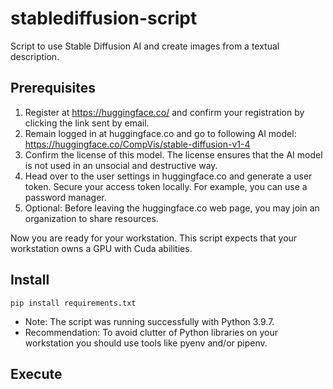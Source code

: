 # stablediffusion-script
Script to use Stable Diffusion AI and create images from a textual description.

## Prerequisites

1. Register at https://huggingface.co/ and confirm your registration by clicking the link sent by email.
2. Remain logged in at huggingface.co and go to following AI model: https://huggingface.co/CompVis/stable-diffusion-v1-4
3. Confirm the license of this model. The license ensures that the AI model is not used in an unsocial and destructive way. 
4. Head over to the user settings in huggingface.co and generate a user token. Secure your access token locally. For example, you can use a password manager. 
5. Optional: Before leaving the huggingface.co web page, you may join an organization to share resources.

Now you are ready for your workstation. This script expects that your workstation owns a GPU with Cuda abilities.

## Install

`pip install requirements.txt`

* Note: The script was running successfully with Python 3.9.7.
* Recommendation:  To avoid clutter of Python libraries on your workstation you should use tools like pyenv and/or pipenv.  

## Execute


